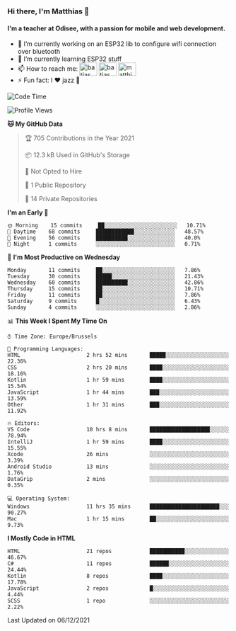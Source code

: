 ### Hi there, I'm Matthias 👋

#### I'm a teacher at Odisee, with a passion for mobile and web development.

- 🔭 I’m currently working on an ESP32 lib to configure wifi connection over bluetooth
- 🌱 I’m currently learning ESP32 stuff
- 📫 How to reach me: <a href="https://dev.to/batjas" target="_blank"><img align="center" src="https://raw.githubusercontent.com/rahuldkjain/github-profile-readme-generator/master/src/images/icons/Social/devto.svg" alt="batjas" height="30" width="40" /></a>
<a href="https://twitter.com/batjas" target="_blank"><img align="center" src="https://raw.githubusercontent.com/rahuldkjain/github-profile-readme-generator/master/src/images/icons/Social/twitter.svg" alt="batjas" height="30" width="40" /></a>
<a href="https://linkedin.com/in/matthiasdruwé" target="_blank"><img align="center" src="https://raw.githubusercontent.com/rahuldkjain/github-profile-readme-generator/master/src/images/icons/Social/linked-in-alt.svg" alt="matthiasdruwé" height="30" width="40" /></a>
- ⚡ Fun fact: I ❤ jazz 🎷


<!--START_SECTION:waka-->
![Code Time](http://img.shields.io/badge/Code%20Time-12%20hrs%2050%20mins-blue)

![Profile Views](http://img.shields.io/badge/Profile%20Views-338-blue)

**🐱 My GitHub Data** 

> 🏆 705 Contributions in the Year 2021
 > 
> 📦 12.3 kB Used in GitHub's Storage 
 > 
> 🚫 Not Opted to Hire
 > 
> 📜 1 Public Repository 
 > 
> 🔑 14 Private Repositories  
 > 
**I'm an Early 🐤** 

```text
🌞 Morning    15 commits     ██░░░░░░░░░░░░░░░░░░░░░░░   10.71% 
🌆 Daytime    68 commits     ████████████░░░░░░░░░░░░░   48.57% 
🌃 Evening    56 commits     ██████████░░░░░░░░░░░░░░░   40.0% 
🌙 Night      1 commits      ░░░░░░░░░░░░░░░░░░░░░░░░░   0.71%

```
📅 **I'm Most Productive on Wednesday** 

```text
Monday       11 commits     ██░░░░░░░░░░░░░░░░░░░░░░░   7.86% 
Tuesday      30 commits     █████░░░░░░░░░░░░░░░░░░░░   21.43% 
Wednesday    60 commits     ██████████░░░░░░░░░░░░░░░   42.86% 
Thursday     15 commits     ██░░░░░░░░░░░░░░░░░░░░░░░   10.71% 
Friday       11 commits     ██░░░░░░░░░░░░░░░░░░░░░░░   7.86% 
Saturday     9 commits      █░░░░░░░░░░░░░░░░░░░░░░░░   6.43% 
Sunday       4 commits      ░░░░░░░░░░░░░░░░░░░░░░░░░   2.86%

```


📊 **This Week I Spent My Time On** 

```text
⌚︎ Time Zone: Europe/Brussels

💬 Programming Languages: 
HTML                     2 hrs 52 mins       █████░░░░░░░░░░░░░░░░░░░░   22.36% 
CSS                      2 hrs 20 mins       ████░░░░░░░░░░░░░░░░░░░░░   18.16% 
Kotlin                   1 hr 59 mins        ████░░░░░░░░░░░░░░░░░░░░░   15.54% 
JavaScript               1 hr 44 mins        ███░░░░░░░░░░░░░░░░░░░░░░   13.59% 
Other                    1 hr 31 mins        ███░░░░░░░░░░░░░░░░░░░░░░   11.92%

🔥 Editors: 
VS Code                  10 hrs 8 mins       ███████████████████░░░░░░   78.94% 
IntelliJ                 1 hr 59 mins        ████░░░░░░░░░░░░░░░░░░░░░   15.55% 
Xcode                    26 mins             ░░░░░░░░░░░░░░░░░░░░░░░░░   3.39% 
Android Studio           13 mins             ░░░░░░░░░░░░░░░░░░░░░░░░░   1.76% 
DataGrip                 2 mins              ░░░░░░░░░░░░░░░░░░░░░░░░░   0.35%

💻 Operating System: 
Windows                  11 hrs 35 mins      ██████████████████████░░░   90.27% 
Mac                      1 hr 15 mins        ██░░░░░░░░░░░░░░░░░░░░░░░   9.73%

```

**I Mostly Code in HTML** 

```text
HTML                     21 repos            ███████████░░░░░░░░░░░░░░   46.67% 
C#                       11 repos            ██████░░░░░░░░░░░░░░░░░░░   24.44% 
Kotlin                   8 repos             ████░░░░░░░░░░░░░░░░░░░░░   17.78% 
JavaScript               2 repos             █░░░░░░░░░░░░░░░░░░░░░░░░   4.44% 
SCSS                     1 repo              ░░░░░░░░░░░░░░░░░░░░░░░░░   2.22%

```



 Last Updated on 06/12/2021
<!--END_SECTION:waka-->
